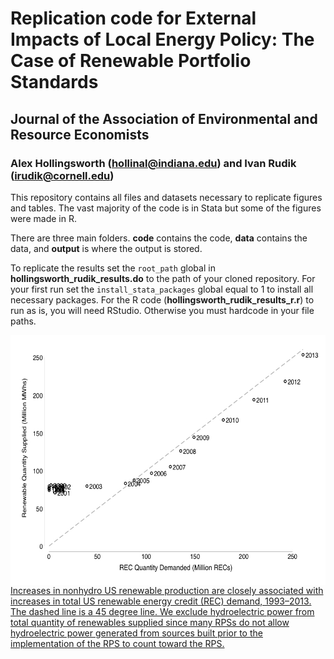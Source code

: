 # Replication code for External Impacts of Local Energy Policy: The Case of Renewable Portfolio Standards
## Journal of the Association of Environmental and Resource Economists
### Alex Hollingsworth (hollinal@indiana.edu) and Ivan Rudik (irudik@cornell.edu)
This repository contains all files and datasets necessary to replicate figures and tables. The vast majority of the code is in Stata but some of the figures were made in R. 

There are three main folders. **code** contains the code, **data** contains the data, and **output** is where the output is stored.

To replicate the results set the `root_path` global in **hollingsworth_rudik_results.do** to the path of your cloned repository. For your first run set the `install_stata_packages` global equal to 1 to install all necessary packages. For the R code (**hollingsworth_rudik_results_r.r**) to run as is, you will need RStudio. Otherwise you must hardcode in your file paths.

<a href="url">
<img src="https://github.com/hollina/external-impacts-rps/blob/master/figure_3.jpg" align="left" height="400" width="600">
<figcaption align="bottom">Increases in nonhydro US renewable production are closely associated with increases in total US renewable energy credit (REC) demand, 1993–2013. The dashed line is a 45 degree line. We exclude hydroelectric power from total quantity of renewables supplied since many RPSs do not allow hydroelectric power generated from sources built prior to the implementation of the RPS to count toward the RPS.</figcaption></a>
<br/><br/>

